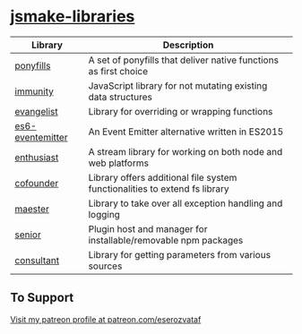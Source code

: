 # [jsmake-libraries](https://github.com/eserozvataf/jsmake-libraries)


| Library                                            | Description                                                                    |
| -------------------------------------------------- | ------------------------------------------------------------------------------ |
| [ponyfills](packages/00_ponyfills/)                   | A set of ponyfills that deliver native functions as first choice               |
| [immunity](packages/01_immunity/)                    | JavaScript library for not mutating existing data structures                   |
| [evangelist](packages/02_evangelist/)                  | Library for overriding or wrapping functions                                   |
| [es6-eventemitter](packages/03_es6-eventemitter/)             | An Event Emitter alternative written in ES2015                                 |
| [enthusiast](packages/04_enthusiast/)                  | A stream library for working on both node and web platforms                    |
| [cofounder](packages/05_cofounder/)                   | Library offers additional file system functionalities to extend fs library     |
| [maester](packages/06_maester/)                     | Library to take over all exception handling and logging                        |
| [senior](packages/07_senior/)                      | Plugin host and manager for installable/removable npm packages                 |
| [consultant](packages/08_consultant/)                  | Library for getting parameters from various sources                            |


## To Support

[Visit my patreon profile at patreon.com/eserozvataf](https://www.patreon.com/eserozvataf)
